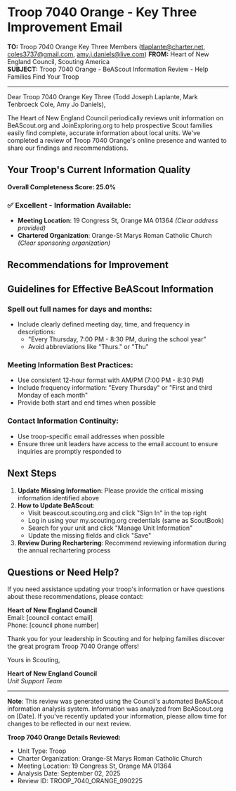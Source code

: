 # Troop 7040 Orange - Key Three Improvement Email

**TO:** Troop 7040 Orange Key Three Members (tlaplante@charter.net, coles3737@gmail.com, amy.j.daniels@live.com)
**FROM:** Heart of New England Council, Scouting America  
**SUBJECT:** Troop 7040 Orange - BeAScout Information Review - Help Families Find Your Troop  

---

Dear Troop 7040 Orange Key Three (Todd Joseph Laplante, Mark Tenbroeck Cole, Amy Jo Daniels),

The Heart of New England Council periodically reviews unit information on BeAScout.org and JoinExploring.org to help prospective Scout families easily find complete, accurate information about local units. We've completed a review of Troop 7040 Orange's online presence and wanted to share our findings and recommendations.

## Your Troop's Current Information Quality

**Overall Completeness Score: 25.0%**



### ✅ **Excellent - Information Available:**
- **Meeting Location**: 19 Congress St, Orange MA 01364 *(Clear address provided)*
- **Chartered Organization**: Orange-St Marys Roman Catholic Church *(Clear sponsoring organization)*

## Recommendations for Improvement



## Guidelines for Effective BeAScout Information

### **Spell out full names for days and months:**
- Include clearly defined meeting day, time, and frequency in descriptions:
  - "Every Thursday, 7:00 PM - 8:30 PM, during the school year"
  - Avoid abbreviations like "Thurs." or "Thu"

### **Meeting Information Best Practices:**
- Use consistent 12-hour format with AM/PM (7:00 PM - 8:30 PM)
- Include frequency information: "Every Thursday" or "First and third Monday of each month"
- Provide both start and end times when possible

### **Contact Information Continuity:**
- Use troop-specific email addresses when possible
- Ensure three unit leaders have access to the email account to ensure inquiries are promptly responded to

## Next Steps

1. **Update Missing Information**: Please provide the critical missing information identified above
2. **How to Update BeAScout**: 
   - Visit beascout.scouting.org and click "Sign In" in the top right
   - Log in using your my.scouting.org credentials (same as ScoutBook)
   - Search for your unit and click "Manage Unit Information"
   - Update the missing fields and click "Save"
3. **Review During Rechartering**: Recommend reviewing information during the annual rechartering process

## Questions or Need Help?

If you need assistance updating your troop's information or have questions about these recommendations, please contact:

**Heart of New England Council**  
Email: [council contact email]  
Phone: [council phone number]

Thank you for your leadership in Scouting and for helping families discover the great program Troop 7040 Orange offers!

Yours in Scouting,

**Heart of New England Council**  
*Unit Support Team*

---

**Note**: This review was generated using the Council's automated BeAScout information analysis system. Information was analyzed from BeAScout.org on [Date]. If you've recently updated your information, please allow time for changes to be reflected in our next review.

**Troop 7040 Orange Details Reviewed:**
- Unit Type: Troop
- Charter Organization: Orange-St Marys Roman Catholic Church  
- Meeting Location: 19 Congress St, Orange MA 01364
- Analysis Date: September 02, 2025
- Review ID: TROOP_7040_ORANGE_090225